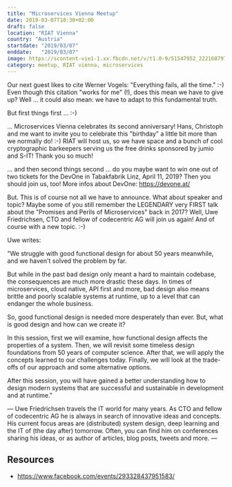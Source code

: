 ```yaml
---
title: "Microservices Vienna Meetup"
date: 2019-03-07T18:30+02:00
draft: false
location: "RIAT Vienna"
country: "Austria"
startdate: "2019/03/07"
enddate:   "2019/03/07"
image: https://scontent-vie1-1.xx.fbcdn.net/v/t1.0-9/51547952_2221607977901826_6906281109588279296_o.jpg?_nc_cat=106&_nc_sid=b386c4&_nc_ohc=yEZuP674hvIAX-ko4Yc&_nc_ht=scontent-vie1-1.xx&oh=d4c5dd381fa9c02a36da46ebb5c6c11d&oe=5F85D1C2
category: meetup, RIAT vienna, microservices
---
```


Our next guest likes to cite Werner Vogels: "Everything fails, all the time." :-) Even though this citation "works for me" (!), does this mean we have to give up? Well ... it could also mean: we have to adapt to this fundamental truth.

But first things first ... :-)

... Microservices Vienna celebrates its second anniversary! Hans, Christoph and me want to invite you to celebrate this "birthday" a little bit more than we normally do! :-) RIAT will host us, so we have space and a bunch of cool cryptographic barkeepers serving us the free drinks sponsored by jumio and S-IT! Thank you so much!

... and then second things second ... do you maybe want to win one out of two tickets for the DevOne in Tabakfabrik Linz, April 11, 2019? Then you should join us, too! More infos about DevOne: https://devone.at/

But. This is of course not all we have to announce. What about speaker and topic? Maybe some of you still remember the LEGENDARY very FIRST talk about the "Promises and Perils of Microservices" back in 2017? Well, Uwe Friedrichsen, CTO and fellow of codecentric AG will join us again! And of course with a new topic. :-)

Uwe writes:

"We struggle with good functional design for about 50 years meanwhile, and we haven't solved the problem by far.

But while in the past bad design only meant a hard to maintain codebase, the consequences are much more drastic these days. In times of microservices, cloud native, API first and more, bad design also means brittle and poorly scalable systems at runtime, up to a level that can endanger the whole business.

So, good functional design is needed more desperately than ever. But, what is good design and how can we create it?

In this session, first we will examine, how functional design affects the properties of a system. Then, we will revisit some timeless design foundations from 50 years of computer science. After that, we will apply the concepts learned to our challenges today. Finally, we will look at the trade-offs of our approach and some alternative options.

After this session, you will have gained a better understanding how to design modern systems that are successful and sustainable in development and at runtime."

—
Uwe Friedrichsen travels the IT world for many years. As CTO and fellow of codecentric AG he is always in search of innovative ideas and concepts. His current focus areas are (distributed) system design, deep learning and the IT of (the day after) tomorrow. Often, you can find him on conferences sharing his ideas, or as author of articles, blog posts, tweets and more.
—

## Resources
* https://www.facebook.com/events/293328437951583/
